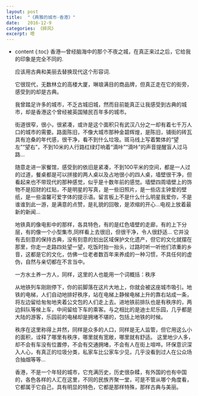 ```yaml
---
layout: post
title:  "《典雅的城市-香港》"
date:   2016-12-9
categories: 《碎风》
excerpt: 嗯
---
```


* content
{:toc}
  香港—曾经脑海中的那个不夜之城，在真正来过之后，它给我的印象是完全不同的.


  应该用古典和美丽去替换现代这个形容词.


  它很现代，无数林立的高楼大厦，琳琅满目的商品牌，但真正走在它的街旁，感受到的却是古典。


  我曾踏足许多的城市，不乏古城旧城，然而目前能真正让我感受到古典的城市，却是香港这个曾经被英国殖民百年多的城市。


  街道很窄，很小，很紧凑，或许是这个面积只有武汉八分之一却有着七千万人口的城市的需要。路面陈旧，不像大城市那种金碧辉煌，是陈旧，铺街的砖瓦具有沧桑的年代感，很干净，看不到什么垃圾。斑马线上写着繁体的“望左”“望右”，不到10米的人行路红绿灯响着“滴咔”“滴咔”的声音提醒盲人过马路…


  随意走进一家餐馆，感受到的依旧是紧凑，不到100平米的空间，都是一人过的过道，餐桌都是可以拼接的两人桌以及占地很小的四人桌，墙壁很干净，但看起来也不带现代的那种感觉，似乎是十数年前的感觉。墙壁四周墙壁上的饰物不是招财的红贴，不是明星的写真，是一些旧照片，是一些店主钟爱的壁纸，是一些温馨可爱字体的提示语。留言板上不是什么什么明星我爱你，不是谁谁到此一游，是满意的点赞，是礼貌的回敬，是浓缩的开心…电视上放着最新的新闻…


  地铁真的像电影中的那样，各具特色，有的是红色墙壁的走廊，有的上下分层，有的像一个小型集市,同样看上去很旧，但很干净，令人很舒适…
  它并没有去刻意的保持古典，没有刻意的划出区域保护文化遗产，但它的文化就摆在那里，你走一走路四处望一望，吃饭时抬一抬头，过路时听一听他们浓重的乡音，这都是它的文化，仿佛一位老者数百年来养成的一种习惯，不具任何的虚伪，自然与亲切都在不言当中。
  

  一方水土养一方人，同样，这里的人也能用一个词概括：秩序


  从地铁列车刚刚停下，你的前脚落在这片大地上，你就会被这座城市吸引。地铁的电梯，人们自动地排好秩序，站在电梯上静候电梯上升的靠右站成一条，将左边留给匆匆地夹着公文包的人们走上去。进地铁前排队也是有秩序的，两边斜队等候上车，中间留给下车的乘客。与之相比的是迪士尼乐园，几乎都是大陆的游客，乐园前的电梯却是拥堵不堪的，包括上地铁的时候。


  秩序在这里称得上井然，同样是众多的人口，同样是无人监管，但它用这么小的面积，诠释了哪里有秩序，哪里就有宽敞，哪里就有舒适。
  这里地少人多，却不会有车没有位置停，不会有交通拥堵，不会有人在街上喧哗。环保意识深入人心，有真正的垃圾分类，私家车比公家车少见，几乎没看到过人在公众场合抽烟等等…


  香港，不是一个年轻的城市，它充满历史，历史很杂糅，有外国的也有中国的，各色各样的人汇在这里，不同的民族齐聚一堂，可是不管从哪个角度看，它都属于它自己，具有明显的特色，它都是那样特殊，那样古典与美丽。


